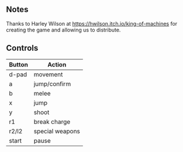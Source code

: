 
## Notes

Thanks to Harley Wilson at https://hwilson.itch.io/king-of-machines for creating the game and allowing us to distribute.

## Controls

|Button| Action |
|--|--|
| d-pad| movement |
| a| jump/confirm |
| b| melee |
| x| jump |
| y| shoot |
| r1| break charge |
| r2/l2| special weapons |
| start| pause |